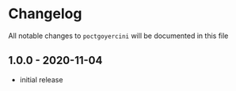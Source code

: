 # Changelog

All notable changes to `poctgoyercini` will be documented in this file

## 1.0.0 - 2020-11-04

- initial release
